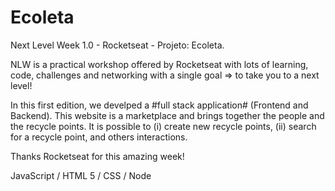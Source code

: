 # Ecoleta
Next Level Week 1.0 - Rocketseat - Projeto: Ecoleta.

NLW is a practical workshop offered by Rocketseat with lots of learning, code, challenges and networking with a single goal => to take you to a next level!

In this first edition, we develped a #full stack application# (Frontend and Backend). This website is a marketplace and brings together the people and the recycle points. It is possible to (i) create new recycle points, (ii) search for a recycle point, and others interactions.

Thanks Rocketseat for this amazing week!

JavaScript / HTML 5 / CSS / Node


